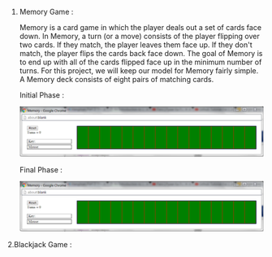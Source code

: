1. Memory Game :

	Memory is a card game in which the player deals out a set of 	cards face down. In Memory, a turn (or a move) consists of 	the player flipping over two cards. If they match, the 	player leaves them face up. If they don't match, the player 	flips the cards back face down. The goal of Memory is to end 	up with all of the cards flipped face up in the minimum 	number of turns. For this project, we will keep our model for Memory fairly simple. A Memory deck consists of eight pairs of matching cards.


	
	Initial Phase :
	
	![Memory-1.PNG](https://raw.githubusercontent.com/chaitanya6761/Python-Mini-Projects/master/screenshots/Memory-1.PNG)


	Final Phase :
	
	![Memory-2.PNG](https://raw.githubusercontent.com/chaitanya6761/Python-Mini-Projects/master/screenshots/Memory-1.PNG)
	

2.Blackjack Game :
	


	
	
	
	
	

 


